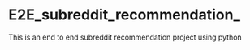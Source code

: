 # E2E_subreddit_recommendation_
This is an end to end subreddit recommendation project using python 

